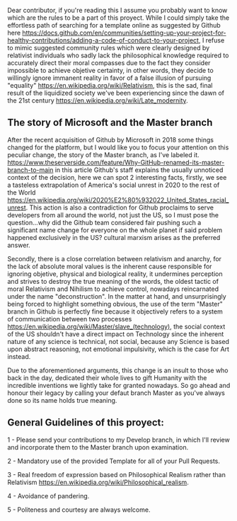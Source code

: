 Dear contributor, if you're reading this I assume you probably want to know which are the rules to be a part of this proyect. While I could simply take the effortless path of searching for a template online as suggested by Github here https://docs.github.com/en/communities/setting-up-your-project-for-healthy-contributions/adding-a-code-of-conduct-to-your-project, I refuse to mimic suggested community rules which were clearly designed by relativist individuals who sadly lack the philosophical knowledge required to accurately direct their moral compasses due to the fact they consider impossible to achieve objetive certainty, in other words, they decide to willingly ignore immanent reality in favor of a false illusion of pursuing "equality" https://en.wikipedia.org/wiki/Relativism, this is the sad, final result of the liquidized society we've been experiencing since the dawn of the 21st century https://en.wikipedia.org/wiki/Late_modernity. 

## The story of Microsoft and the Master branch

After the recent acquisition of Github by Microsoft in 2018 some things changed for the platform, but I would like you to focus your attention on this peculiar change, the story of the Master branch, as I've labeled it. https://www.theserverside.com/feature/Why-GitHub-renamed-its-master-branch-to-main in this article Github's staff explains the usually unnoticed context of the decision, here we can spot 2 interesting facts, firstly, we see a tasteless extrapolation of America's social unrest in 2020 to the rest of the World https://en.wikipedia.org/wiki/2020%E2%80%932022_United_States_racial_unrest. This action is also a contradiction for Github proclaims to serve developers from all around the world, not just the US, so I must pose the question...why did the Github team considered fair pushing such a significant name change for everyone on the whole planet if said problem happened exclusively in the US? cultural marxism arises as the preferred answer.

Secondly, there is a close correlation between relativism and anarchy, for the lack of absolute moral values is the inherent cause responsible for ignoring objetive, physical and biological reality, it undermines perception and strives to destroy the true meaning of the words, the oldest tactic of moral Relativism and Nihilism to achieve control, nowadays reincarnated under the name "deconstruction". In the matter at hand, and unsurprisingly being forced to highlight something obvious, the use of the term "Master" branch in Github is perfectly fine because it objectively refers to a system of communication between two processes https://en.wikipedia.org/wiki/Master/slave_(technology), the social context of the US shouldn't have a direct impact on Technology since the inherent nature of any science is technical, not social, because any Science is based upon abstract reasoning, not emotional impulsivity, which is the case for Art instead. 

Due to the aforementioned arguments, this change is an insult to those who back in the day, dedicated their whole lives to gift Humanity with the incredible inventions we lightly take for granted nowadays. So go ahead and honour their legacy by calling your defaut branch Master as you've always done so its name holds true meaning.

## General Guidelines of this proyect:

1 - Please send your contributions to my Develop branch, in which I'll review and incorporate them to the Master branch upon examination.

2 - Mandatory use of the provided Template for all of your Pull Requests.

3 - Real freedom of expression based on Philosophical Realism rather than Relativism https://en.wikipedia.org/wiki/Philosophical_realism.

4 - Avoidance of pandering.

5 - Politeness and courtesy are always welcome.
